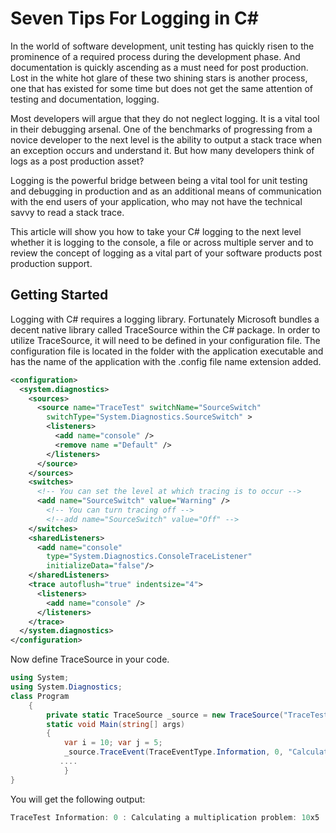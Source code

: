 # Seven Tips For Logging in C#

In the world of software development, unit testing has quickly risen to the prominence of a required process during the development phase. And documentation is quickly ascending as a must need for post production. Lost in the white hot glare of these two shining stars is another process, one that has existed for some time but does not get the same attention of testing and documentation, logging. 

Most developers will argue that they do not neglect logging. It is a vital tool in their debugging arsenal. One of the benchmarks of progressing from a novice developer to the next level is the ability to output a stack trace when an exception occurs and understand it. But how many developers think of logs as a post production asset? 

Logging is the powerful bridge between being a vital tool for unit testing and debugging in production and as an additional means of communication with the end users of your application, who may not have the technical savvy to read a stack trace. 

This article will show you how to take your C# logging to the next level whether it is logging to the console, a file or across multiple server and to review the concept of logging as a vital part of your software products post production support.  

## Getting Started

Logging with C# requires a logging library. Fortunately Microsoft bundles a decent native library called TraceSource within the C# package. In order to utilize TraceSource, it will need to be defined in your configuration file. The configuration file is located in the folder with the application executable and has the name of the application with the .config file name extension added.  

```XML
<configuration>  
  <system.diagnostics>  
    <sources>  
      <source name="TraceTest" switchName="SourceSwitch"   
        switchType="System.Diagnostics.SourceSwitch" >  
        <listeners>  
          <add name="console" />  
          <remove name ="Default" />  
        </listeners>  
      </source>  
    </sources>  
    <switches>  
      <!-- You can set the level at which tracing is to occur -->  
      <add name="SourceSwitch" value="Warning" />  
        <!-- You can turn tracing off -->  
        <!--add name="SourceSwitch" value="Off" -->  
    </switches>  
    <sharedListeners>  
      <add name="console"   
        type="System.Diagnostics.ConsoleTraceListener"   
        initializeData="false"/>  
    </sharedListeners>  
    <trace autoflush="true" indentsize="4">  
      <listeners>  
        <add name="console" />  
      </listeners>  
    </trace>  
  </system.diagnostics>  
</configuration> 
```

Now define TraceSource in your code.

```C#
using System;
using System.Diagnostics;
class Program
    {
        private static TraceSource _source = new TraceSource("TraceTest");
        static void Main(string[] args)
        {
            var i = 10; var j = 5;
            _source.TraceEvent(TraceEventType.Information, 0, "Calculating a multiplication problem: {0}x{1}", i,j);
           ....
            }
}
```

You will get the following output: 

```C#
TraceTest Information: 0 : Calculating a multiplication problem: 10x5
```

